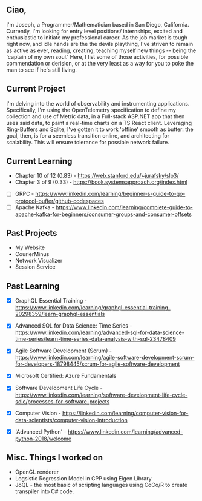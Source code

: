## Ciao,
I'm Joseph, a Programmer/Mathematician based in San Diego, California. Currently, I'm looking for
entry level positions/ internships, excited and enthusiastic to initiate my professional career.
As the job market is tough right now, and idle hands are the the devils plaything, I've striven to
remain as active as ever, reading, creating, teaching myself new things -- being the 'captain of my own soul.'
Here, I list some of those activities, for possible commendation or derision, or at the very least as a way for you
to poke the man to see if he's still living.
## Current Project
 I'm delving into the world of observability and instrumenting applications. Specifically, I'm using the OpenTelemetry
 specification to define my collection and use of Metric data, in a Full-stack ASP.NET app that then uses said data, to paint
 a real-time charts on a TS React client. Leveraging Ring-Buffers and Sqlite, I've gotten it to work 'offline' smooth as butter: the goal, then, is for a
 seemless transition online, and architecting for scalability. This will ensure tolerance for possible network failure.
## Current Learning
- Chapter 10 of 12 (0.83) - https://web.stanford.edu/~jurafsky/slp3/
- Chapter 3 of 9 (0.33) - https://book.systemsapproach.org/index.html
- [ ] GRPC  - https://www.linkedin.com/learning/beginner-s-guide-to-go-protocol-buffer/github-codespaces
- [ ] Apache Kafka - https://www.linkedin.com/learning/complete-guide-to-apache-kafka-for-beginners/consumer-groups-and-consumer-offsets
## Past Projects
- My Website
- CourierMinus
- Network Visualizer
- Session Service
## Past Learning
 - [x] GraphQL Essential Training - https://www.linkedin.com/learning/graphql-essential-training-20298359/learn-graphql-essentials
 - [x] Advanced SQL for Data Science: Time Series - https://www.linkedin.com/learning/advanced-sql-for-data-science-time-series/learn-time-series-data-analysis-with-sql-23478409
 - [x] Agile Software Development (Scrum) - https://www.linkedin.com/learning/agile-software-development-scrum-for-developers-18798445/scrum-for-agile-software-development
 - [x] Microsoft Certified: Azure Fundamentals
 - [x] Software Development Life Cycle - https://www.linkedin.com/learning/software-development-life-cycle-sdlc/processes-for-software-projects
 - [x] Computer Vision - https://linkedin.com/learning/computer-vision-for-data-scientists/computer-vision-introduction
 - [x] 'Advanced Python' - https://www.linkedin.com/learning/advanced-python-2018/welcome


## Misc. Things I worked on
- OpenGL renderer
- Logsistic Regression Model in CPP using Eigen Library 
- JoQL - the most basic of scripting languages using CoCo/R to create transpiler into C# code. 
  
